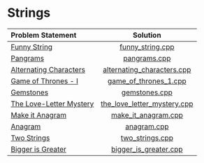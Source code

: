 # Strings

|      Problem Statement      |            Solution             |
|:----------------------------|:-------------------------------:|
| [Funny String][]            | [funny_string.cpp][]            |
| [Pangrams][]                | [pangrams.cpp][]                |
| [Alternating Characters][]  | [alternating_characters.cpp][]  |
| [Game of Thrones - I][]     | [game_of_thrones_1.cpp][]       |
| [Gemstones][]               | [gemstones.cpp][]               |
| [The Love-Letter Mystery][] | [the_love_letter_mystery.cpp][] |
| [Make it Anagram][]         | [make_it_anagram.cpp][]         |
| [Anagram][]                 | [anagram.cpp][]                 |
| [Two Strings][]             | [two_strings.cpp][]             |
| [Bigger is Greater][]       | [bigger_is_greater.cpp][]       |

[Funny String]:            https://www.hackerrank.com/challenges/funny-string
[Pangrams]:                https://www.hackerrank.com/challenges/pangrams
[Alternating Characters]:  https://www.hackerrank.com/challenges/alternating-characters
[Game of Thrones - I]:     https://www.hackerrank.com/challenges/game-of-thrones
[Gemstones]:               https://www.hackerrank.com/challenges/gem-stones
[The Love-Letter Mystery]: https://www.hackerrank.com/challenges/the-love-letter-mystery
[Make it Anagram]:         https://www.hackerrank.com/challenges/make-it-anagram
[Anagram]:                 https://www.hackerrank.com/challenges/anagram
[Two Strings]:             https://www.hackerrank.com/challenges/two-strings
[Bigger is Greater]:       https://www.hackerrank.com/challenges/bigger-is-greater

[funny_string.cpp]:            funny_string.cpp
[pangrams.cpp]:                pangrams.cpp
[alternating_characters.cpp]:  alternating_characters.cpp
[game_of_thrones_1.cpp]:       game_of_thrones_1.cpp
[gemstones.cpp]:               gemstones.cpp
[the_love_letter_mystery.cpp]: the_love_letter_mystery.cpp
[make_it_anagram.cpp]:         make_it_anagram.cpp
[anagram.cpp]:                 anagram.cpp
[two_strings.cpp]:             two_strings.cpp
[bigger_is_greater.cpp]:       bigger_is_greater.cpp
